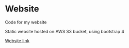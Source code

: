# Website
Code for my website

Static website hosted on AWS S3 bucket, using bootstrap 4

[Website link](https://aaroncunliffe.co.uk)
